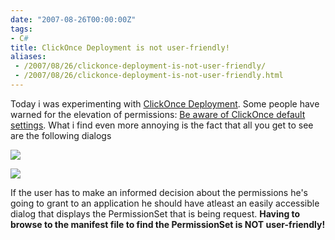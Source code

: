 ```yaml
---
date: "2007-08-26T00:00:00Z"
tags:
- C#
title: ClickOnce Deployment is not user-friendly!
aliases:
 - /2007/08/26/clickonce-deployment-is-not-user-friendly/
 - /2007/08/26/clickonce-deployment-is-not-user-friendly.html
---
```

Today i was experimenting with [ClickOnce Deployment](http://msdn2.microsoft.com/en-us/library/t71a733d(VS.80).aspx). Some people have warned for the elevation of permissions: [Be aware of ClickOnce default settings](http://www.leastprivilege.com/BewareBeAwareOfClickOnceDefaultSettings.aspx). What i find even more annoying is the fact that all you get to see are the following dialogs

![](http://www.timvw.be/wp-content/images/clickonce-permissions-01.gif)
  
![](http://www.timvw.be/wp-content/images/clickonce-permissions-02.gif)

If the user has to make an informed decision about the permissions he's going to grant to an application he should have atleast an easily accessible dialog that displays the PermissionSet that is being request. **Having to browse to the manifest file to find the PermissionSet is NOT user-friendly!**
